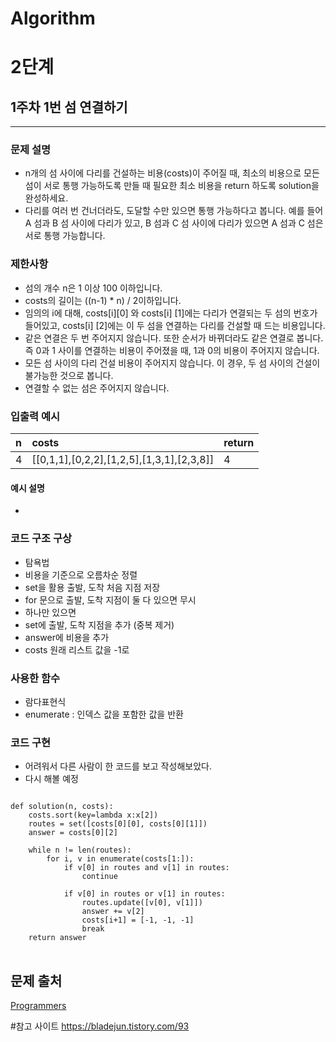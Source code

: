 # Algorithm
# 2단계
## 1주차 1번 섬 연결하기 
***
  

### 문제 설명 
- n개의 섬 사이에 다리를 건설하는 비용(costs)이 주어질 때, 최소의 비용으로 모든 섬이 서로 통행 가능하도록 만들 때 필요한 최소 비용을 return 하도록 solution을 완성하세요.
- 다리를 여러 번 건너더라도, 도달할 수만 있으면 통행 가능하다고 봅니다. 예를 들어 A 섬과 B 섬 사이에 다리가 있고, B 섬과 C 섬 사이에 다리가 있으면 A 섬과 C 섬은 서로 통행 가능합니다.
### 제한사항
- 섬의 개수 n은 1 이상 100 이하입니다.
- costs의 길이는 ((n-1) * n) / 2이하입니다.
- 임의의 i에 대해, costs[i][0] 와 costs[i] [1]에는 다리가 연결되는 두 섬의 번호가 들어있고, costs[i] [2]에는 이 두 섬을 연결하는 다리를 건설할 때 드는 비용입니다.
- 같은 연결은 두 번 주어지지 않습니다. 또한 순서가 바뀌더라도 같은 연결로 봅니다. 즉 0과 1 사이를 연결하는 비용이 주어졌을 때, 1과 0의 비용이 주어지지 않습니다.
- 모든 섬 사이의 다리 건설 비용이 주어지지 않습니다. 이 경우, 두 섬 사이의 건설이 불가능한 것으로 봅니다.
- 연결할 수 없는 섬은 주어지지 않습니다.

### 입출력 예시 
 | n    |costs                                     |return|
 | :----|:-----------------------------------------|:-----|
 | 4    |[[0,1,1],[0,2,2],[1,2,5],[1,3,1],[2,3,8]] |4     |


#### 예시 설명  
- 

### 코드 구조 구상
- 탐욕법
- 비용을 기준으로 오름차순 정렬
- set을 활용 출발, 도착 처음 지점 저장
- for 문으로 출발, 도착 지점이 둘 다 있으면 무시
- 하나만 있으면 
- set에 출발, 도착 지점을 추가 (중복 제거)
- answer에 비용을 추가
- costs 원래 리스트 값을 -1로
### 사용한 함수 
- 람다표현식
- enumerate : 인덱스 값을 포함한 값을 반환 

### 코드 구현
- 어려워서 다른 사람이 한 코드를 보고 작성해보았다.
- 다시 해볼 예정

<pre>
<code>
def solution(n, costs):
    costs.sort(key=lambda x:x[2])
    routes = set([costs[0][0], costs[0][1]])
    answer = costs[0][2]
    
    while n != len(routes):
        for i, v in enumerate(costs[1:]):
            if v[0] in routes and v[1] in routes:
                continue
                
            if v[0] in routes or v[1] in routes:
                routes.update([v[0], v[1]])
                answer += v[2]
                costs[i+1] = [-1, -1, -1]
                break
    return answer
</code>
</pre>


## 문제 출처 
[Programmers](https://programmers.co.kr/learn/courses/30/lessons/42861?language=python3)


#참고 사이트 
https://bladejun.tistory.com/93
